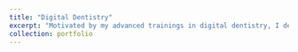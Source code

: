 ```yaml
---
title: "Digital Dentistry"
excerpt: "Motivated by my advanced trainings in digital dentistry, I designed, fabricated, and stained many prosthodontics cases from onlays to crowns to FPDs. Below are examples of some of my works.<br/>Resin-bonded FPD/Maryland Bridge to replace tooth #25<br/><img src='/images/portfolio/resin-bond-fpd.png'><br/>Anterior crown lithium disilicate crown #7 for an esthetic case<br/><img src='/images/portfolio/digital-crown-7.png'>"
collection: portfolio
---
```


